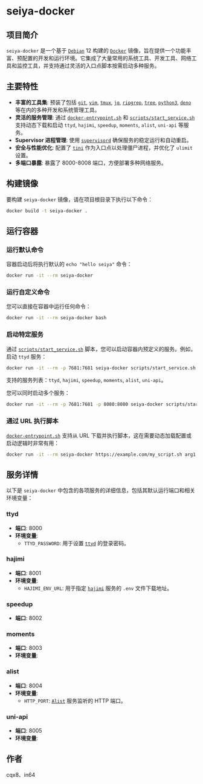 # seiya-docker

## 项目简介

`seiya-docker` 是一个基于 [`Debian`](Dockerfile:1) 12 构建的 [`Docker`](Dockerfile:1) 镜像，旨在提供一个功能丰富、预配置的开发和运行环境。它集成了大量常用的系统工具、开发工具、网络工具和监控工具，并支持通过灵活的入口点脚本按需启动多种服务。

## 主要特性

*   **丰富的工具集**: 预装了包括 [`git`](Dockerfile:16), [`vim`](Dockerfile:15), [`tmux`](Dockerfile:16), [`jq`](Dockerfile:16), [`ripgrep`](Dockerfile:16), [`tree`](Dockerfile:16), [`python3`](Dockerfile:20), [`deno`](Dockerfile:22) 等在内的多种开发和系统管理工具。
*   **灵活的服务管理**: 通过 [`docker-entrypoint.sh`](docker-entrypoint.sh:1) 和 [`scripts/start_service.sh`](scripts/start_service.sh:1) 支持动态下载和启动 `ttyd`, `hajimi`, `speedup`, `moments`, `alist`, `uni-api` 等服务。
*   **Supervisor 进程管理**: 使用 [`supervisord`](docker-entrypoint.sh:17) 确保服务的稳定运行和自动重启。
*   **安全与性能优化**: 配置了 [`tini`](Dockerfile:37) 作为入口点以处理僵尸进程，并优化了 `ulimit` 设置。
*   **多端口暴露**: 暴露了 8000-8008 端口，方便部署多种网络服务。

## 构建镜像

要构建 `seiya-docker` 镜像，请在项目根目录下执行以下命令：

```bash
docker build -t seiya-docker .
```

## 运行容器

### 运行默认命令

容器启动后将执行默认的 `echo "hello seiya"` 命令：

```bash
docker run -it --rm seiya-docker
```

### 运行自定义命令

您可以直接在容器中运行任何命令：

```bash
docker run -it --rm seiya-docker bash
```

### 启动特定服务

通过 [`scripts/start_service.sh`](scripts/start_service.sh:1) 脚本，您可以启动容器内预定义的服务。例如，启动 `ttyd` 服务：

```bash
docker run -it --rm -p 7681:7681 seiya-docker scripts/start_service.sh ttyd
```

支持的服务列表：`ttyd`, `hajimi`, `speedup`, `moments`, `alist`, `uni-api`。

您可以同时启动多个服务：

```bash
docker run -it --rm -p 7681:7681 -p 8080:8080 seiya-docker scripts/start_service.sh ttyd hajimi
```

### 通过 URL 执行脚本

[`docker-entrypoint.sh`](docker-entrypoint.sh:1) 支持从 URL 下载并执行脚本，这在需要动态加载配置或启动逻辑时非常有用：

```bash
docker run -it --rm seiya-docker https://example.com/my_script.sh arg1 arg2
```

## 服务详情

以下是 `seiya-docker` 中包含的各项服务的详细信息，包括其默认运行端口和相关环境变量：

### ttyd

*   **端口**: 8000
*   **环境变量**:
    *   `TTYD_PASSWORD`: 用于设置 [`ttyd`](services/ttyd/start.sh:1) 的登录密码。

### hajimi

*   **端口**: 8001
*   **环境变量**:
    *   `HAJIMI_ENV_URL`: 用于指定 [`hajimi`](services/hajimi/start.sh:1) 服务的 `.env` 文件下载地址。

### speedup

*   **端口**: 8002

### moments

*   **端口**: 8003
*   **环境变量**:

### alist

*   **端口**: 8004
*   **环境变量**:
    *   `HTTP_PORT`: [`Alist`](services/alist/start.sh:1) 服务监听的 HTTP 端口。

### uni-api

*   **端口**: 8005
*   **环境变量**:


## 作者

cqx8、in64
